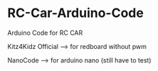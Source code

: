 # RC-Car-Arduino-Code
Arduino Code for RC CAR



Kitz4Kidz Official --> for redboard without pwm



NanoCode --> for arduino nano (still have to test)

